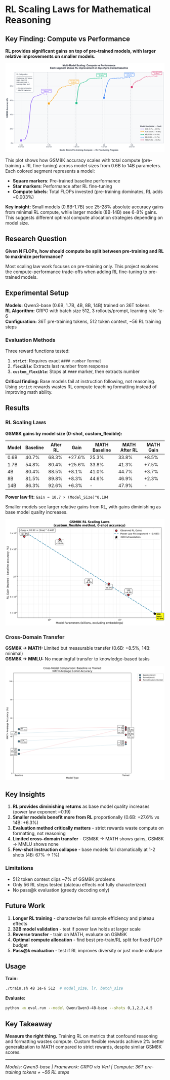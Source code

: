 # RL Scaling Laws for Mathematical Reasoning

## Key Finding: Compute vs Performance

**RL provides significant gains on top of pre-trained models, with larger relative improvements on smaller models.**

![Compute vs Performance](results/C_to_gsm8k.png)

This plot shows how GSM8K accuracy scales with total compute (pre-training + RL fine-tuning) across model sizes from 0.6B to 14B parameters. Each colored segment represents a model:
- **Square markers**: Pre-trained baseline performance
- **Star markers**: Performance after RL fine-tuning
- **Compute labels**: Total FLOPs invested (pre-training dominates, RL adds ~0.003%)

**Key insight:** Small models (0.6B-1.7B) see 25-28% absolute accuracy gains from minimal RL compute, while larger models (8B-14B) see 6-8% gains. This suggests different optimal compute allocation strategies depending on model size.

## Research Question

**Given N FLOPs, how should compute be split between pre-training and RL to maximize performance?**

Most scaling law work focuses on pre-training only. This project explores the compute-performance trade-offs when adding RL fine-tuning to pre-trained models.

## Experimental Setup

**Models:** Qwen3-base (0.6B, 1.7B, 4B, 8B, 14B) trained on 36T tokens  
**RL Algorithm:** GRPO with batch size 512, 3 rollouts/prompt, learning rate 1e-6  
**Configuration:** 36T pre-training tokens, 512 token context, ~56 RL training steps

### Evaluation Methods

Three reward functions tested:
1. **`strict`**: Requires exact `#### number` format
2. **`flexible`**: Extracts last number from response
3. **`custom_flexible`**: Stops at `####` marker, then extracts number

**Critical finding:** Base models fail at instruction following, not reasoning. Using `strict` rewards wastes RL compute teaching formatting instead of improving math ability.

## Results

### RL Scaling Laws

**GSM8K gains by model size (0-shot, custom_flexible):**

| Model | Baseline | After RL | Gain   | MATH Baseline | MATH After RL | MATH Gain |
| ----- | -------- | -------- | ------ | ------------- | ------------- | --------- |
| 0.6B  | 40.7%    | 68.3%    | +27.6% | 25.3%         | 33.8%         | +8.5%     |
| 1.7B  | 54.8%    | 80.4%    | +25.6% | 33.8%         | 41.3%         | +7.5%     |
| 4B    | 80.4%    | 88.5%    | +8.1%  | 41.0%         | 44.7%         | +3.7%     |
| 8B    | 81.5%    | 89.8%    | +8.3%  | 44.6%         | 46.9%         | +2.3%     |
| 14B   | 86.3%    | 92.6%    | +6.3%  | -             | 47.9%         | -         |

**Power law fit:** `Gain ≈ 10.7 × (Model_Size)^0.194`

Smaller models see larger relative gains from RL, with gains diminishing as base model quality increases.

![RL Scaling Law](results/gsm8k_rl_scaling_laws.png)

### Cross-Domain Transfer

**GSM8K → MATH:** Limited but measurable transfer (0.6B: +8.5%, 14B: minimal)  
**GSM8K → MMLU:** No meaningful transfer to knowledge-based tasks

![MATH Transfer](results/cross_model_math_comparison.png)

## Key Insights

1. **RL provides diminishing returns** as base model quality increases (power law exponent ~0.19)
2. **Smaller models benefit more from RL** proportionally (0.6B: +27.6% vs 14B: +6.3%)
3. **Evaluation method critically matters** - strict rewards waste compute on formatting, not reasoning
4. **Limited cross-domain transfer** - GSM8K → MATH shows gains, GSM8K → MMLU shows none
5. **Few-shot instruction collapse** - base models fail dramatically at 1-2 shots (4B: 67% → 1%)

### Limitations
- 512 token context clips ~7% of GSM8K problems
- Only 56 RL steps tested (plateau effects not fully characterized)
- No pass@k evaluation (greedy decoding only)

## Future Work

1. **Longer RL training** - characterize full sample efficiency and plateau effects
2. **32B model validation** - test if power law holds at larger scale
3. **Reverse transfer** - train on MATH, evaluate on GSM8K
4. **Optimal compute allocation** - find best pre-train/RL split for fixed FLOP budget
5. **Pass@k evaluation** - test if RL improves diversity or just mode collapse

## Usage

**Train:**
```bash
./train.sh 4B 1e-6 512  # model_size, lr, batch_size
```

**Evaluate:**
```bash
python -m eval.run --model Qwen/Qwen3-4B-base --shots 0,1,2,3,4,5
```

## Key Takeaway

**Measure the right thing.** Training RL on metrics that confound reasoning and formatting wastes compute. Custom flexible rewards achieve 2% better generalization to MATH compared to strict rewards, despite similar GSM8K scores.

---

*Models: Qwen3-base | Framework: GRPO via Verl | Compute: 36T pre-training tokens + ~56 RL steps*